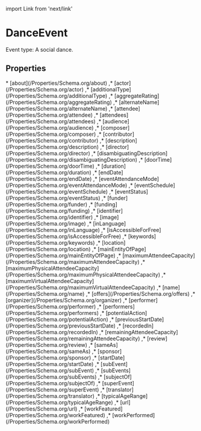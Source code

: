 import Link from 'next/link'

# DanceEvent

Event type: A social dance.

## Properties

<Grid>
* [about](/Properties/Schema.org/about)
,* [actor](/Properties/Schema.org/actor)
,* [additionalType](/Properties/Schema.org/additionalType)
,* [aggregateRating](/Properties/Schema.org/aggregateRating)
,* [alternateName](/Properties/Schema.org/alternateName)
,* [attendee](/Properties/Schema.org/attendee)
,* [attendees](/Properties/Schema.org/attendees)
,* [audience](/Properties/Schema.org/audience)
,* [composer](/Properties/Schema.org/composer)
,* [contributor](/Properties/Schema.org/contributor)
,* [description](/Properties/Schema.org/description)
,* [director](/Properties/Schema.org/director)
,* [disambiguatingDescription](/Properties/Schema.org/disambiguatingDescription)
,* [doorTime](/Properties/Schema.org/doorTime)
,* [duration](/Properties/Schema.org/duration)
,* [endDate](/Properties/Schema.org/endDate)
,* [eventAttendanceMode](/Properties/Schema.org/eventAttendanceMode)
,* [eventSchedule](/Properties/Schema.org/eventSchedule)
,* [eventStatus](/Properties/Schema.org/eventStatus)
,* [funder](/Properties/Schema.org/funder)
,* [funding](/Properties/Schema.org/funding)
,* [identifier](/Properties/Schema.org/identifier)
,* [image](/Properties/Schema.org/image)
,* [inLanguage](/Properties/Schema.org/inLanguage)
,* [isAccessibleForFree](/Properties/Schema.org/isAccessibleForFree)
,* [keywords](/Properties/Schema.org/keywords)
,* [location](/Properties/Schema.org/location)
,* [mainEntityOfPage](/Properties/Schema.org/mainEntityOfPage)
,* [maximumAttendeeCapacity](/Properties/Schema.org/maximumAttendeeCapacity)
,* [maximumPhysicalAttendeeCapacity](/Properties/Schema.org/maximumPhysicalAttendeeCapacity)
,* [maximumVirtualAttendeeCapacity](/Properties/Schema.org/maximumVirtualAttendeeCapacity)
,* [name](/Properties/Schema.org/name)
,* [offers](/Properties/Schema.org/offers)
,* [organizer](/Properties/Schema.org/organizer)
,* [performer](/Properties/Schema.org/performer)
,* [performers](/Properties/Schema.org/performers)
,* [potentialAction](/Properties/Schema.org/potentialAction)
,* [previousStartDate](/Properties/Schema.org/previousStartDate)
,* [recordedIn](/Properties/Schema.org/recordedIn)
,* [remainingAttendeeCapacity](/Properties/Schema.org/remainingAttendeeCapacity)
,* [review](/Properties/Schema.org/review)
,* [sameAs](/Properties/Schema.org/sameAs)
,* [sponsor](/Properties/Schema.org/sponsor)
,* [startDate](/Properties/Schema.org/startDate)
,* [subEvent](/Properties/Schema.org/subEvent)
,* [subEvents](/Properties/Schema.org/subEvents)
,* [subjectOf](/Properties/Schema.org/subjectOf)
,* [superEvent](/Properties/Schema.org/superEvent)
,* [translator](/Properties/Schema.org/translator)
,* [typicalAgeRange](/Properties/Schema.org/typicalAgeRange)
,* [url](/Properties/Schema.org/url)
,* [workFeatured](/Properties/Schema.org/workFeatured)
,* [workPerformed](/Properties/Schema.org/workPerformed)

</Grid>

